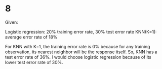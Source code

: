 8
========================================================

Given:

Logistic regression: 20% training error rate, 30% test error rate
KNN(K=1): average error rate of 18%

For KNN with K=1, the training error rate is 0% because for any training
observation, its nearest neighbor will be the response itself. So, KNN has a
test error rate of 36%. I would choose logistic regression because of its lower
test error rate of 30%.

<!-- I'm not sure that this is correct. I believe that KNN where K = 1 looks at the single
 closest neighbor, not the example itself. Please correct me if I am wrong! -->

